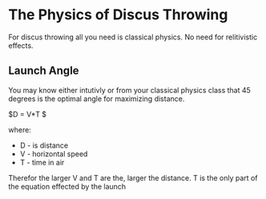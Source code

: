 # The Physics of Discus Throwing

For discus throwing all you need is classical physics. No need for relitivistic effects.

## Launch Angle

You may know either intutivly or from your classical physics class that 45 degrees is the optimal angle for maximizing distance.

$D = V*T $

where:
- D - is distance 
- V - horizontal speed
- T  - time in air

Therefor the larger V and T are the, larger the distance. T is the only part of the equation effected by the launch 
 
